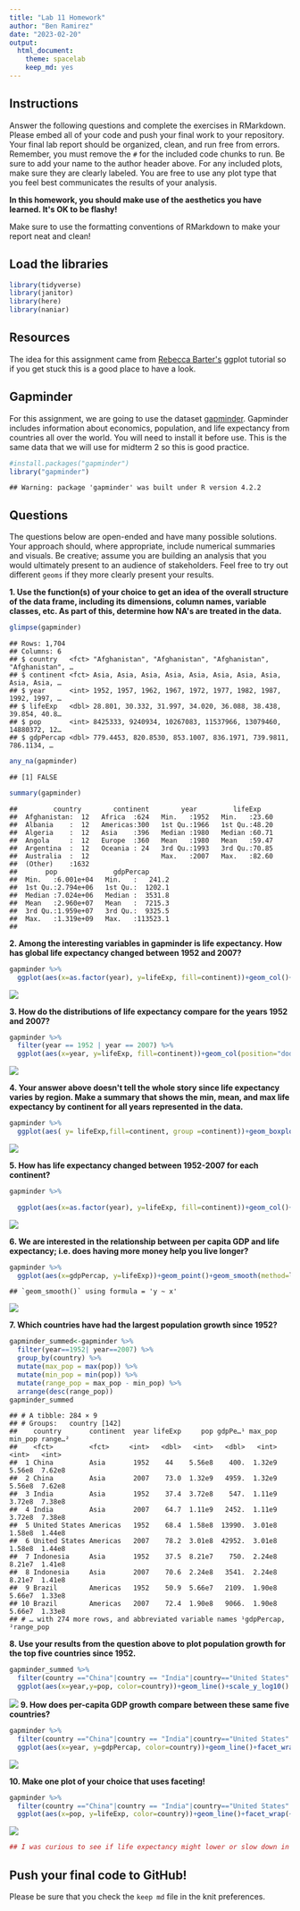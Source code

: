 ```yaml
---
title: "Lab 11 Homework"
author: "Ben Ramirez"
date: "2023-02-20"
output:
  html_document: 
    theme: spacelab
    keep_md: yes
---
```




## Instructions
Answer the following questions and complete the exercises in RMarkdown. Please embed all of your code and push your final work to your repository. Your final lab report should be organized, clean, and run free from errors. Remember, you must remove the `#` for the included code chunks to run. Be sure to add your name to the author header above. For any included plots, make sure they are clearly labeled. You are free to use any plot type that you feel best communicates the results of your analysis.  

**In this homework, you should make use of the aesthetics you have learned. It's OK to be flashy!**

Make sure to use the formatting conventions of RMarkdown to make your report neat and clean!  

## Load the libraries

```r
library(tidyverse)
library(janitor)
library(here)
library(naniar)
```

## Resources
The idea for this assignment came from [Rebecca Barter's](http://www.rebeccabarter.com/blog/2017-11-17-ggplot2_tutorial/) ggplot tutorial so if you get stuck this is a good place to have a look.  

## Gapminder
For this assignment, we are going to use the dataset [gapminder](https://cran.r-project.org/web/packages/gapminder/index.html). Gapminder includes information about economics, population, and life expectancy from countries all over the world. You will need to install it before use. This is the same data that we will use for midterm 2 so this is good practice.

```r
#install.packages("gapminder")
library("gapminder")
```

```
## Warning: package 'gapminder' was built under R version 4.2.2
```

## Questions
The questions below are open-ended and have many possible solutions. Your approach should, where appropriate, include numerical summaries and visuals. Be creative; assume you are building an analysis that you would ultimately present to an audience of stakeholders. Feel free to try out different `geoms` if they more clearly present your results.  

**1. Use the function(s) of your choice to get an idea of the overall structure of the data frame, including its dimensions, column names, variable classes, etc. As part of this, determine how NA's are treated in the data.**  

```r
glimpse(gapminder)
```

```
## Rows: 1,704
## Columns: 6
## $ country   <fct> "Afghanistan", "Afghanistan", "Afghanistan", "Afghanistan", …
## $ continent <fct> Asia, Asia, Asia, Asia, Asia, Asia, Asia, Asia, Asia, Asia, …
## $ year      <int> 1952, 1957, 1962, 1967, 1972, 1977, 1982, 1987, 1992, 1997, …
## $ lifeExp   <dbl> 28.801, 30.332, 31.997, 34.020, 36.088, 38.438, 39.854, 40.8…
## $ pop       <int> 8425333, 9240934, 10267083, 11537966, 13079460, 14880372, 12…
## $ gdpPercap <dbl> 779.4453, 820.8530, 853.1007, 836.1971, 739.9811, 786.1134, …
```

```r
any_na(gapminder)
```

```
## [1] FALSE
```

```r
summary(gapminder)
```

```
##         country        continent        year         lifeExp     
##  Afghanistan:  12   Africa  :624   Min.   :1952   Min.   :23.60  
##  Albania    :  12   Americas:300   1st Qu.:1966   1st Qu.:48.20  
##  Algeria    :  12   Asia    :396   Median :1980   Median :60.71  
##  Angola     :  12   Europe  :360   Mean   :1980   Mean   :59.47  
##  Argentina  :  12   Oceania : 24   3rd Qu.:1993   3rd Qu.:70.85  
##  Australia  :  12                  Max.   :2007   Max.   :82.60  
##  (Other)    :1632                                                
##       pop              gdpPercap       
##  Min.   :6.001e+04   Min.   :   241.2  
##  1st Qu.:2.794e+06   1st Qu.:  1202.1  
##  Median :7.024e+06   Median :  3531.8  
##  Mean   :2.960e+07   Mean   :  7215.3  
##  3rd Qu.:1.959e+07   3rd Qu.:  9325.5  
##  Max.   :1.319e+09   Max.   :113523.1  
## 
```

**2. Among the interesting variables in gapminder is life expectancy. How has global life expectancy changed between 1952 and 2007?**

```r
gapminder %>% 
  ggplot(aes(x=as.factor(year), y=lifeExp, fill=continent))+geom_col()+labs(title="Global Life Expectancy from 1952-2007", x= "Year")+theme(plot.title = (element_text(hjust = 0.5)))
```

![](lab11_hw_files/figure-html/unnamed-chunk-4-1.png)<!-- -->

**3. How do the distributions of life expectancy compare for the years 1952 and 2007?**

```r
gapminder %>% 
  filter(year == 1952 | year == 2007) %>% 
  ggplot(aes(x=year, y=lifeExp, fill=continent))+geom_col(position="dodge")+labs(title = "Distribution of Life Expectancy for 1952 and 2007 by Continent")
```

![](lab11_hw_files/figure-html/unnamed-chunk-5-1.png)<!-- -->

**4. Your answer above doesn't tell the whole story since life expectancy varies by region. Make a summary that shows the min, mean, and max life expectancy by continent for all years represented in the data.**

```r
gapminder %>% 
  ggplot(aes( y= lifeExp,fill=continent, group =continent))+geom_boxplot()+labs(title= "Life Expectancy Distribution by Continent", y= "Life Expectancy")+ theme(plot.title=(element_text(hjust=0.5)))
```

![](lab11_hw_files/figure-html/unnamed-chunk-6-1.png)<!-- -->

**5. How has life expectancy changed between 1952-2007 for each continent?**

```r
gapminder %>% 

  ggplot(aes(x=as.factor(year), y=lifeExp, fill=continent))+geom_col()+labs(title="Life Expectancy from 1952-2007 by Continent", x= "Year", y= "Life Expectancy")+theme(plot.title = (element_text(hjust = 0.5)))
```

![](lab11_hw_files/figure-html/unnamed-chunk-7-1.png)<!-- -->

**6. We are interested in the relationship between per capita GDP and life expectancy; i.e. does having more money help you live longer?**

```r
gapminder %>% 
  ggplot(aes(x=gdpPercap, y=lifeExp))+geom_point()+geom_smooth(method=lm, se=F)
```

```
## `geom_smooth()` using formula = 'y ~ x'
```

![](lab11_hw_files/figure-html/unnamed-chunk-8-1.png)<!-- -->

**7. Which countries have had the largest population growth since 1952?**

```r
gapminder_summed<-gapminder %>% 
  filter(year==1952| year==2007) %>% 
  group_by(country) %>% 
  mutate(max_pop = max(pop)) %>% 
  mutate(min_pop = min(pop)) %>% 
  mutate(range_pop = max_pop - min_pop) %>% 
  arrange(desc(range_pop))
gapminder_summed
```

```
## # A tibble: 284 × 9
## # Groups:   country [142]
##    country       continent  year lifeExp     pop gdpPe…¹ max_pop min_pop range…²
##    <fct>         <fct>     <int>   <dbl>   <int>   <dbl>   <int>   <int>   <int>
##  1 China         Asia       1952    44    5.56e8    400.  1.32e9  5.56e8  7.62e8
##  2 China         Asia       2007    73.0  1.32e9   4959.  1.32e9  5.56e8  7.62e8
##  3 India         Asia       1952    37.4  3.72e8    547.  1.11e9  3.72e8  7.38e8
##  4 India         Asia       2007    64.7  1.11e9   2452.  1.11e9  3.72e8  7.38e8
##  5 United States Americas   1952    68.4  1.58e8  13990.  3.01e8  1.58e8  1.44e8
##  6 United States Americas   2007    78.2  3.01e8  42952.  3.01e8  1.58e8  1.44e8
##  7 Indonesia     Asia       1952    37.5  8.21e7    750.  2.24e8  8.21e7  1.41e8
##  8 Indonesia     Asia       2007    70.6  2.24e8   3541.  2.24e8  8.21e7  1.41e8
##  9 Brazil        Americas   1952    50.9  5.66e7   2109.  1.90e8  5.66e7  1.33e8
## 10 Brazil        Americas   2007    72.4  1.90e8   9066.  1.90e8  5.66e7  1.33e8
## # … with 274 more rows, and abbreviated variable names ¹​gdpPercap, ²​range_pop
```
**8. Use your results from the question above to plot population growth for the top five countries since 1952.**

```r
gapminder_summed %>% 
  filter(country =="China"|country == "India"|country=="United States"|country=="Indonesia"|country=="Brazil") %>% 
  ggplot(aes(x=year,y=pop, color=country))+geom_line()+scale_y_log10()
```

![](lab11_hw_files/figure-html/unnamed-chunk-10-1.png)<!-- -->
**9. How does per-capita GDP growth compare between these same five countries?**

```r
gapminder %>% 
  filter(country =="China"|country == "India"|country=="United States"|country=="Indonesia"|country=="Brazil") %>% 
  ggplot(aes(x=year, y=gdpPercap, color=country))+geom_line()+facet_wrap(~country, ncol=5)+theme(axis.text.x = element_text(angle=60, hjust =0.5))+labs(title= "GDP Comparison for Highest Growth Populations", x= "Year", y = "GDP per Cap")
```

![](lab11_hw_files/figure-html/unnamed-chunk-11-1.png)<!-- -->

**10. Make one plot of your choice that uses faceting!**

```r
gapminder %>% 
  filter(country =="China"|country == "India"|country=="United States"|country=="Indonesia"|country=="Brazil") %>% 
  ggplot(aes(x=pop, y=lifeExp, color=country))+geom_line()+facet_wrap(~country, ncol=5)+theme(axis.text.x = element_text(angle=60, hjust =0.5))+labs(title= "Life Expectancy vs. Population Growth Comparison", x= "Population Size", y = "Life Expectancy")+scale_x_log10()
```

![](lab11_hw_files/figure-html/unnamed-chunk-12-1.png)<!-- -->

```r
## I was curious to see if life expectancy might lower or slow down in countries where population growth was largest as a way of looking for signs of overpopulation.
```

## Push your final code to GitHub!
Please be sure that you check the `keep md` file in the knit preferences. 
